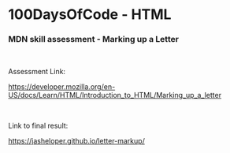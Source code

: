 # 100DaysOfCode - HTML

### MDN skill assessment - Marking up a Letter

<br />

Assessment Link:

https://developer.mozilla.org/en-US/docs/Learn/HTML/Introduction_to_HTML/Marking_up_a_letter


<br />

Link to final result:

https://jasheloper.github.io/letter-markup/

